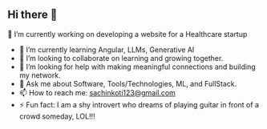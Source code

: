 ## Hi there 👋
🔭 I’m currently working on developing a website for a Healthcare startup
- 🌱 I’m currently learning Angular, LLMs, Generative AI
- 👯 I’m looking to collaborate on learning and growing together.
- 🤔 I’m looking for help with making meaningful connections and building my network.
- 💬 Ask me about Software, Tools/Technologies, ML, and FullStack.
- 📫 How to reach me: sachinkoti123@gmail.com
- ⚡ Fun fact: I am a shy introvert who dreams of playing guitar in front of a crowd someday, LOL!!!  

